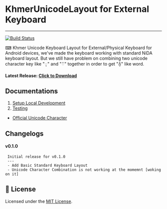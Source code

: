 # KhmerUnicodeLayout for External Keyboard
---

[![Build Status](https://travis-ci.com/socheatsok78/KhmerUnicodeLayout-for-External-Keyboard.svg?branch=master)](https://travis-ci.com/socheatsok78/KhmerUnicodeLayout-for-External-Keyboard)

⌨ Khmer Unicode Keyboard Layout for External/Physical Keyboard for Android devices, we've made the keyboard working with standard NiDA keyboard layout. But we still have problem on combining two unicode character key like "ុ" and "ំ" together in order to get "កុំ​" like word.

#### Latest Release: [Click to Download](https://github.com/peakhmr/KhmerUnicodeLayout-for-External-Keyboard/releases/latest)

## Documentations

1. [Setup Local Development](https://github.com/peakhmr/KhmerUnicodeLayout-for-External-Keyboard/wiki/Getting-Started)
1. [Testing](#)
* [Official Unicode Character](http://www.unicode.org/charts/PDF/U1780.pdf)

## Changelogs

#### v0.1.0
```
 Initial release for v0.1.0
 ---
 - Add Basic Standard Keyboard Layout
 - Unicode Character Combination is not working at the momemnt [woking on it]
```

## :memo: License

Licensed under the [MIT License](LICENSE).
